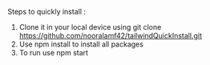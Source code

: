 Steps to quickly install :
1. Clone it in your local device using git clone https://github.com/nooralamf42/tailwindQuickInstall.git
2. Use npm install to install all packages
3. To run use npm start
   
